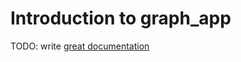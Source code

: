 # Introduction to graph_app

TODO: write [great documentation](http://jacobian.org/writing/what-to-write/)
